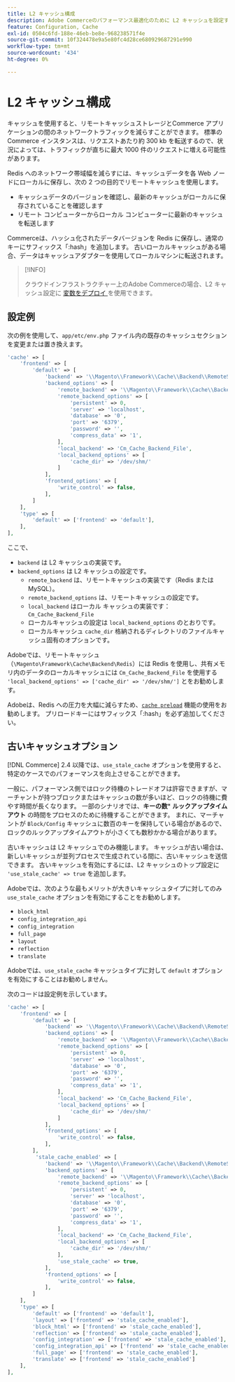 ```yaml
---
title: L2 キャッシュ構成
description: Adobe Commerceのパフォーマンス最適化のために L2 キャッシュを設定する方法を説明します。 設定手順とネットワークトラフィック削減テクニックについて説明します。
feature: Configuration, Cache
exl-id: 0504c6fd-188e-46eb-be8e-968238571f4e
source-git-commit: 10f324478e9a5e80fc4d28ce680929687291e990
workflow-type: tm+mt
source-wordcount: '434'
ht-degree: 0%

---
```


# L2 キャッシュ構成

キャッシュを使用すると、リモートキャッシュストレージとCommerce アプリケーションの間のネットワークトラフィックを減らすことができます。 標準のCommerce インスタンスは、リクエストあたり約 300 kb を転送するので、状況によっては、トラフィックが直ちに最大 1000 件のリクエストに増える可能性があります。

Redis へのネットワーク帯域幅を減らすには、キャッシュデータを各 Web ノードにローカルに保存し、次の 2 つの目的でリモートキャッシュを使用します。

- キャッシュデータのバージョンを確認し、最新のキャッシュがローカルに保存されていることを確認します
- リモート コンピューターからローカル コンピューターに最新のキャッシュを転送します

Commerceは、ハッシュ化されたデータバージョンを Redis に保存し、通常のキーにサフィックス「:hash」を追加します。 古いローカルキャッシュがある場合、データはキャッシュアダプターを使用してローカルマシンに転送されます。

>[!INFO]
>
>クラウドインフラストラクチャー上のAdobe Commerceの場合、L2 キャッシュ設定に [ 変数をデプロイ ](https://experienceleague.adobe.com/docs/commerce-cloud-service/user-guide/configure/env/stage/variables-deploy.html#redis_backend) を使用できます。

## 設定例

次の例を使用して、`app/etc/env.php` ファイル内の既存のキャッシュセクションを変更または置き換えます。

```php
'cache' => [
    'frontend' => [
        'default' => [
            'backend' => '\\Magento\\Framework\\Cache\\Backend\\RemoteSynchronizedCache',
            'backend_options' => [
                'remote_backend' => '\\Magento\\Framework\\Cache\\Backend\\Redis',
                'remote_backend_options' => [
                    'persistent' => 0,
                    'server' => 'localhost',
                    'database' => '0',
                    'port' => '6379',
                    'password' => '',
                    'compress_data' => '1',
                ],
                'local_backend' => 'Cm_Cache_Backend_File',
                'local_backend_options' => [
                    'cache_dir' => '/dev/shm/'
                ]
            ],
            'frontend_options' => [
                'write_control' => false,
            ],
        ]
    ],
    'type' => [
        'default' => ['frontend' => 'default'],
    ],
],
```

ここで、

- `backend` は L2 キャッシュの実装です。
- `backend_options` は L2 キャッシュの設定です。
   - `remote_backend` は、リモートキャッシュの実装です（Redis または MySQL）。
   - `remote_backend_options` は、リモートキャッシュの設定です。
   - `local_backend` はローカル キャッシュの実装です：`Cm_Cache_Backend_File`
   - ローカルキャッシュの設定は `local_backend_options` のとおりです。
   - ローカルキャッシュ `cache_dir` 格納されるディレクトリのファイルキャッシュ固有のオプションです。

Adobeでは、リモートキャッシュ（`\Magento\Framework\Cache\Backend\Redis`）には Redis を使用し、共有メモリ内のデータのローカルキャッシュには `Cm_Cache_Backend_File` を使用する `'local_backend_options' => ['cache_dir' => '/dev/shm/']` とをお勧めします。

Adobeは、Redis への圧力を大幅に減らすため、[`cache preload`](redis-pg-cache.md#redis-preload-feature) 機能の使用をお勧めします。 プリロードキーにはサフィックス「:hash」を必ず追加してください。

## 古いキャッシュオプション

[!DNL Commerce] 2.4 以降では、`use_stale_cache` オプションを使用すると、特定のケースでのパフォーマンスを向上させることができます。

一般に、パフォーマンス側ではロック待機のトレードオフは許容できますが、マーチャントが持つブロックまたはキャッシュの数が多いほど、ロックの待機に費やす時間が長くなります。 一部のシナリオでは、**キーの数**\* **ルックアップタイムアウト** の時間をプロセスのために待機することができます。 まれに、マーチャントが `Block/Config` キャッシュに数百のキーを保持している場合があるので、ロックのルックアップタイムアウトが小さくても数秒かかる場合があります。

古いキャッシュは L2 キャッシュでのみ機能します。 キャッシュが古い場合は、新しいキャッシュが並列プロセスで生成されている間に、古いキャッシュを送信できます。 古いキャッシュを有効にするには、L2 キャッシュのトップ設定に `'use_stale_cache' => true` を追加します。

Adobeでは、次のような最もメリットが大きいキャッシュタイプに対してのみ `use_stale_cache` オプションを有効にすることをお勧めします。

- `block_html`
- `config_integration_api`
- `config_integration`
- `full_page`
- `layout`
- `reflection`
- `translate`

Adobeでは、`use_stale_cache` キャッシュタイプに対して `default` オプションを有効にすることはお勧めしません。

次のコードは設定例を示しています。

```php
'cache' => [
    'frontend' => [
        'default' => [
            'backend' => '\\Magento\\Framework\\Cache\\Backend\\RemoteSynchronizedCache',
            'backend_options' => [
                'remote_backend' => '\\Magento\\Framework\\Cache\\Backend\\Redis',
                'remote_backend_options' => [
                    'persistent' => 0,
                    'server' => 'localhost',
                    'database' => '0',
                    'port' => '6379',
                    'password' => '',
                    'compress_data' => '1',
                ],
                'local_backend' => 'Cm_Cache_Backend_File',
                'local_backend_options' => [
                    'cache_dir' => '/dev/shm/'
                ]
            ],
            'frontend_options' => [
                'write_control' => false,
            ],
        ],
         'stale_cache_enabled' => [
            'backend' => '\\Magento\\Framework\\Cache\\Backend\\RemoteSynchronizedCache',
            'backend_options' => [
                'remote_backend' => '\\Magento\\Framework\\Cache\\Backend\\Redis',
                'remote_backend_options' => [
                    'persistent' => 0,
                    'server' => 'localhost',
                    'database' => '0',
                    'port' => '6379',
                    'password' => '',
                    'compress_data' => '1',
                ],
                'local_backend' => 'Cm_Cache_Backend_File',
                'local_backend_options' => [
                    'cache_dir' => '/dev/shm/'
                ],
                'use_stale_cache' => true,
            ],
            'frontend_options' => [
                'write_control' => false,
            ],
        ]
    ],
    'type' => [
        'default' => ['frontend' => 'default'],
        'layout' => ['frontend' => 'stale_cache_enabled'],
        'block_html' => ['frontend' => 'stale_cache_enabled'],
        'reflection' => ['frontend' => 'stale_cache_enabled'],
        'config_integration' => ['frontend' => 'stale_cache_enabled'],
        'config_integration_api' => ['frontend' => 'stale_cache_enabled'],
        'full_page' => ['frontend' => 'stale_cache_enabled'],
        'translate' => ['frontend' => 'stale_cache_enabled']
    ],
],
```
